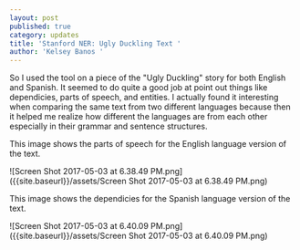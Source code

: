 ```yaml
---
layout: post
published: true
category: updates
title: 'Stanford NER: Ugly Duckling Text '
author: 'Kelsey Banos '
---
```



So I used the tool on a piece of the "Ugly Duckling" story for both English and Spanish. It seemed to do quite a good job at point out things like dependicies, parts of speech, and entities. I actually found it interesting when comparing the same text from two different languages because then it helped me realize how different the languages are from each other especially in their grammar and sentence structures. 

This image shows the parts of speech for the English language version of the text.

![Screen Shot 2017-05-03 at 6.38.49 PM.png]({{site.baseurl}}/assets/Screen Shot 2017-05-03 at 6.38.49 PM.png)


This image shows the dependicies for the Spanish language version of the text. 

![Screen Shot 2017-05-03 at 6.40.09 PM.png]({{site.baseurl}}/assets/Screen Shot 2017-05-03 at 6.40.09 PM.png)

